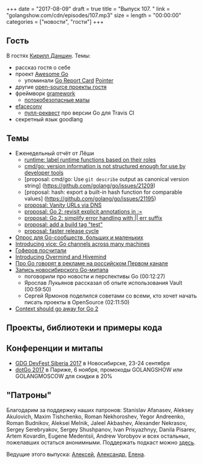 +++
date = "2017-08-09"
draft = true
title = "Выпуск 107. "
link = "golangshow.com/cdn/episodes/107.mp3"
size =
length = "00:00:00"
categories = ["новости", "гости"]
+++

## Гость

В гостях [Кирилл Даншин](https://github.com/kirillDanshin). Темы:

- рассказ гостя о себе
- проект [Awesome Go](https://awesome-go.com)
  - упоминали [Go Report Card](https://goreportcard.com) [Pointer](https://github.com/AlekSi/pointer)
- другие [open-source проекты гостя](https://opensourcecontributo.rs/user/kirillDanshin)
- фреймворк [gramework](https://github.com/gramework/gramework)
  - [потокобезопасные мапы](github.com/gramework/threadsafe)
- [efaceconv](https://github.com/t0pep0/efaceconv)
  - [пулл-реквест](https://github.com/t0pep0/efaceconv/pull/9) про версии Go для Travis CI
- секретный язык goodlang

## Темы

- Еженедельный отчёт от Лёши
  - [runtime: label runtime functions based on their roles](https://github.com/golang/go/issues/21190)
  - [cmd/go: version information is not structured enough for use by developer tools](https://github.com/golang/go/issues/21207)
  - [proposal: cmd/go: Use `git describe` output as canonical version string] (https://github.com/golang/go/issues/21209)
  - [proposal: hash: export a built-in hash function for comparable values] (https://github.com/golang/go/issues/21195)
  - [proposal: Vanity URLs via DNS](https://github.com/golang/go/issues/21284)
  - [proposal: Go 2: revisit explicit annotations in :=](https://github.com/golang/go/issues/21303)
  - [proposal: Go 2: simplify error handling with || err suffix](https://github.com/golang/go/issues/21161)
  - [proposal: add a build tag "test"](https://github.com/golang/go/issues/21360)
  - [proposal: faster release cycle](https://github.com/golang/go/issues/21296)
- [Опрос для Go-сообществ, больших и маленьких](https://twitter.com/golang/status/892518192077320196)
- [Introducing vice: Go channels across many machines](https://medium.com/@matryer/introducing-vice-go-channels-across-many-machines-bcac1147d7e2)
- [Гоферов посчитали](https://research.swtch.com/gophercount)
- [Introducing Overmind and Hivemind](https://evilmartians.com/chronicles/introducing-overmind-and-hivemind)
- [Про Go говорят в рекламе на российском Первом канале](https://www.youtube.com/watch?v=_Z_k5G73ttk)
- [Запись новосибирского Go-митапа](https://youtu.be/IbyJrHWED1M)
  - поговорили про новости и перспективы Go (00:12:27)
  - Ярослав Лукьянов рассказал об опыте использования Vault (00:59:50)
  - Сергей Ярмонов поделился советами со всеми, кто хочет начать писать проекты в OpenSource (02:11:50)
- [Context should go away for Go 2](https://faiface.github.io/post/context-should-go-away-go2/)

## Проекты, библиотеки и примеры кода

## Конференции и митапы

* [GDG DevFest Siberia 2017](https://gdg-siberia.com) в Новосибирске, 23-24 сентября
* [dotGo 2017](http://www.dotgo.eu) в Париже, 6 ноября, промокоды GOLANGSHOW или GOLANGMOSCOW для скидки в 20%

## "Патроны"

Благодарим за поддержку наших патронов:
Stanislav Afanasev, Aleksey Akulovich, Maxim Tishchenko, Roman Nekhoroshev,
Yegor Andreenko, Roman Budnikov, Aleksei Melnik, Jaleel Akbashev, Alexander Nekrasov, Sergey Serebryakov, Sergey Shushpanov,
Ivan Prisyazhnyy, Danila Pisarev, Artem Kovardin, Eugene Medentsii, Andrew Vorobyov
и всех остальных, пожелавших остаться анонимными.
Поддержать подкаст можно [здесь](https://www.patreon.com/golangshow).

Ведущие этого выпуска:
[Алексей](https://twitter.com/paaleksey),
[Александр](https://twitter.com/LK4D4math), [Елена](https://twitter.com/webdeva).
